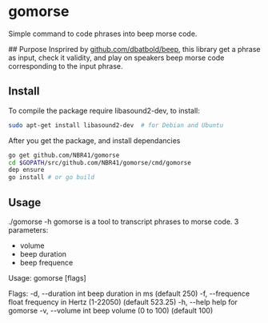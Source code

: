 # gomorse
Simple command to code phrases into beep morse code.

## Purpose
Insprired by [github.com/dbatbold/beep](https://github.com/dbatbold/beep), this library get a phrase as input, check it validity, and play on speakers beep morse code corresponding to the input phrase.

## Install


To compile the package require libasound2-dev, to install:
```bash
sudo apt-get install libasound2-dev  # for Debian and Ubuntu
```

After you get the package, and install dependancies
```bash
go get github.com/NBR41/gomorse
cd $GOPATH/src/github.com/NBR41/gomorse/cmd/gomorse
dep ensure
go install # or go build 
```

## Usage
./gomorse -h
gomorse is a tool to transcript phrases to morse code.
3 parameters:
- volume
- beep duration
- beep frequence

Usage:
  gomorse [flags]

Flags:
  -d, --duration int      beep duration in ms (default 250)
  -f, --frequence float   frequency in Hertz (1-22050) (default 523.25)
  -h, --help              help for gomorse
  -v, --volume int        beep volume (0 to 100) (default 100)
```
